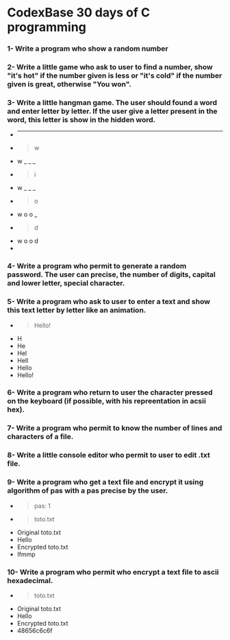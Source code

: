 # CodexBase 30 days of C programming

### 1- Write a program who show a random number

### 2- Write a little game who ask to user to find a number, show "it's hot" if the number given is less or "it's cold" if the number given is great, otherwise "You won".

### 3- Write a little hangman game. The user should found a word and enter letter by letter. If the user give a letter present in the word, this letter is show in the hidden word.
- _ _ _ _
- > w
- w _ _ _
- > i
- w _ _ _
- > o
- w o o _
- > d
- w o o d
-

### 4- Write a program who permit to generate a random password. The user can precise, the number of digits, capital and lower letter, special character.

### 5- Write a program who ask to user to enter a text and show this text letter by letter like an animation.
- > Hello!
- H
- He
- Hel
- Hell
- Hello
- Hello!

### 6- Write a program who return to user the character pressed on the keyboard (if possible, with his repreentation in acsii hex).

### 7- Write a program who permit to know the number of lines and characters of a file.

### 8- Write a little console editor who permit to user to edit .txt file.

### 9- Write a program who get a text file and encrypt it using algorithm of pas with a pas precise by the user.
- > pas: 1
- > toto.txt
- Original toto.txt
- Hello
- Encrypted toto.txt
- Ifmmp

### 10- Write a program who permit who encrypt a text file to ascii hexadecimal.
- > toto.txt
- Original toto.txt
- Hello
- Encrypted toto.txt
- 48656c6c6f

